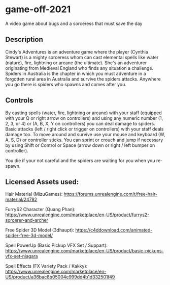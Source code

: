 # game-off-2021
A video game about bugs and a sorceress that must save the day

## **Description**

Cindy's Adventures is an adventure game where the player (Cynthia Stewart) is a mighty sorceress whom can cast elemental spells like water (nature), fire, lightning or arcane (the ultimate). She's an adventurer originating from Medieval England who finds any situation a challenge.  Spiders in Australia is the chapter in which you must adventure in a forgotten rural area in Australia and survive the spiders attacks. Anywhere you go there is spiders who spawns and comes after you.

## **Controls**
By casting spells (water, fire, lightning or arcane) with your staff (equipped with your Q or right arrow on controllers) and using any numeric number (1, 2, 3, or 4) or (A, B, X, Y on controllers) you can deal damage to spiders. Basic attacks (left / right click or trigger on controllers) with your staff deals damage too. To move around and survive use your mouse and keyboard (W, A, S, D) or controller sticks. You can sprint or crouch and jump if necessary by using Shift or Control or Space (arrow down or right / left bumper on controller).

You die if your not careful and the spiders are waiting for you when you re-spawn.
 
## **Licensed Assets used:**

 Hair Material (MizuGames): https://forums.unrealengine.com/t/free-hair-material/24782

 FurryS2 Character (Quang Phan): https://www.unrealengine.com/marketplace/en-US/product/furrys2-sorcerer-and-archer

 Free Spider 3D Model (3dhaupt): https://c4ddownload.com/animated-spider-free-3d-model/

 Spell PowerUp (Basic Pickup VFX Set / Suppart): https://www.unrealengine.com/marketplace/en-US/product/basic-pickups-vfx-set-niagara

 Spell Effects (FX Variety Pack / Kakky): https://www.unrealengine.com/marketplace/en-US/product/a36bac8b05004e999dd4b1d332501f49

